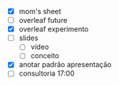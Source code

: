 - [x] mom's sheet
- [ ] overleaf future
- [x] overleaf experimento
- [ ] slides
	- [ ] vídeo
	- [ ] conceito
- [x] anotar padrão apresentação
- [ ] consultoria 17:00